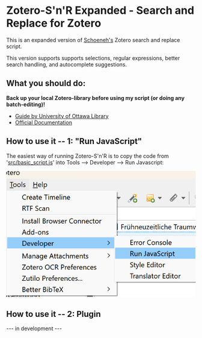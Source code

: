 # Zotero-S'n'R Expanded - Search and Replace for Zotero
This is an expanded version of [Schoeneh's](https://github.com/Schoeneh) Zotero search and replace script.

This version supports supports selections, regular expressions, better search handling, and autocomplete suggestions.

## What you should do:
**Back up your local Zotero-library before using my script (or doing any batch-editing)!**
- [Guide by University of Ottawa Library](https://uottawa.libguides.com/how_to_use_zotero/back_up_and_restore)
- [Official Documentation](https://www.zotero.org/support/zotero_data)


## How to use it -- 1: "Run JavaScript"
The easiest way of running Zotero-S'n'R is to copy the code from '[src/basic_script.js](https://github.com/Schoeneh/zotero-s-n-r/releases/latest/download/basic_script.js)' into Tools --> Developer --> Run Javascript:

![Screenshot showing the menu and submenus: Tools, Developer, Run JavaScript](doc/screenshot_developer.png)

## How to use it -- 2: Plugin
--- in development ---
